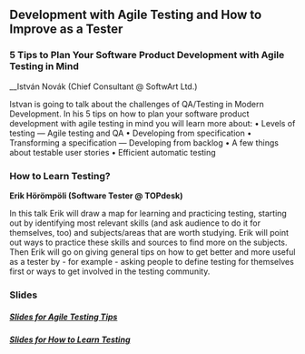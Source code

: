 ## Development with Agile Testing and How to Improve as a Tester

### 5 Tips to Plan Your Software Product Development with Agile Testing in Mind
__István Novák (Chief Consultant @ SoftwArt Ltd.)

Istvan is going to talk about the challenges of QA/Testing in Modern Development. In his 5 tips on how to plan your software product development with agile testing in mind you will learn more about:
• Levels of testing — Agile testing and QA
• Developing from specification
• Transforming a specification — Developing from backlog
• A few things about testable user stories
• Efficient automatic testing

### How to Learn Testing?
__Erik Hörömpöli (Software Tester @ TOPdesk)__

In this talk Erik will draw a map for learning and practicing testing, starting out by identifying most relevant skills (and ask audience to do it for themselves, too) and subjects/areas that are worth studying. Erik will point out ways to practice these skills and sources to find more on the subjects. Then Erik will go on giving general tips on how to get better and more useful as a tester by - for example - asking people to define testing for themselves first or ways to get involved in the testing community.

### Slides
##### [Slides for Agile Testing Tips](/docs/AgileTestingTips-2017-02-28.pdf)
##### [Slides for How to Learn Testing](/docs/2017_02_28_Learn_testing.pdf)
